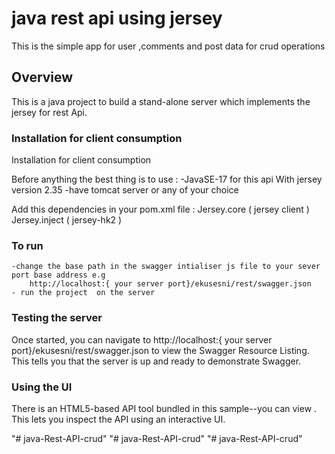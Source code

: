 # java rest api using jersey

This is the simple app for user ,comments and post data for crud operations

## Overview
This is a java project to build a stand-alone server which implements the jersey for rest Api. 


### Installation for client consumption
Installation for client consumption

Before anything the best thing is to use :
        -JavaSE-17 for this api With jersey version  2.35
        -have tomcat server or any of your choice

Add this dependencies in your pom.xml file	:
Jersey.core ( jersey client )
Jersey.inject  ( jersey-hk2 )


### To run 
    -change the base path in the swagger intialiser js file to your sever port base address e.g
        http://localhost:{ your server port}/ekusesni/rest/swagger.json
    - run the project  on the server


### Testing the server
Once started, you can navigate to http://localhost:{ your server port}/ekusesni/rest/swagger.json  to view the Swagger Resource Listing.
This tells you that the server is up and ready to demonstrate Swagger.

### Using the UI
There is an HTML5-based API tool bundled in this sample--you can view . This lets you inspect the API using an interactive UI. 


"# java-Rest-API-crud" 
"# java-Rest-API-crud" 
"# java-Rest-API-crud" 
